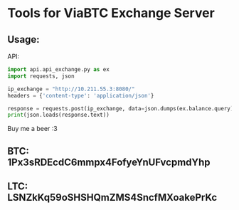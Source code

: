 <h1>Tools for ViaBTC Exchange Server</h1>
<h2>Usage:</h2>
API:</br>

```python
import api.api_exchange.py as ex
import requests, json

ip_exchange = "http://10.211.55.3:8080/"
headers = {'content-type': 'application/json'}

response = requests.post(ip_exchange, data=json.dumps(ex.balance.query), headers=headers)
print(json.loads(response.text))
```

Buy me a beer :3 </br>
<h2>BTC: 1Px3sRDEcdC6mmpx4FofyeYnUFvcpmdYhp</h2>
<h2>LTC: LSNZkKq59oSHSHQmZMS4SncfMXoakePrKc</h2>
